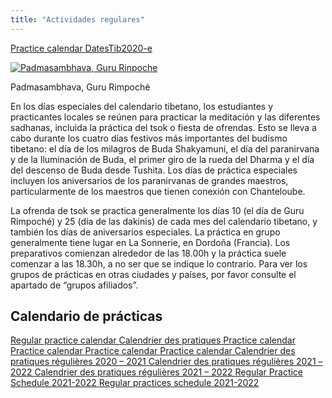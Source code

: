 ```yaml
---
title: "Actividades regulares"
---
```


[ Practice calendar ](DatesTib2020-e1.pdf) [ DatesTib2020-e ](DatesTib2020-e.pdf)

[ ![Padmasambhava, Guru Rinpoche](/images/img_guru_rinpoche-150x150.jpg) ](img_guru_rinpoche.jpg)

Padmasambhava, Guru Rimpoché 

En los días especiales del calendario tibetano, los estudiantes y practicantes locales se reúnen para practicar la meditación y las diferentes sadhanas, incluida la práctica del tsok o fiesta de ofrendas. Esto se lleva a cabo durante los cuatro días festivos más importantes del budismo tibetano: el día de los milagros de Buda Shakyamuni, el día del paranirvana y de la Iluminación de Buda, el primer giro de la rueda del Dharma y el día del descenso de Buda desde Tushita. Los días de práctica especiales incluyen los aniversarios de los paranirvanas de grandes maestros, particularmente de los maestros que tienen conexión con Chanteloube. 

La ofrenda de tsok se practica generalmente los días 10 (el día de Guru Rimpoché) y 25 (día de las dakinis) de cada mes del calendario tibetano, y también los días de aniversarios especiales. La práctica en grupo generalmente tiene lugar en La Sonnerie, en Dordoña (Francia). Los preparativos comienzan alrededor de las 18.00h y la práctica suele comenzar a las 18.30h, a no ser que se indique lo contrario. Para ver los grupos de prácticas en otras ciudades y países, por favor consulte el apartado de “grupos afiliados”. 

##  Calendario de prácticas 

[ Regular practice calendar ](DatesTib2020-e.pdf) [ Calendrier des pratiques ](DatesTib2020.pdf) [ Practice calendar ](DatesTib2020-e.pdf) [ Practice calendar ](DatesTib2020-e1.pdf) [ Practice calendar ](DatesTib2020-e.pdf) [ Practice calendar ](DatesTib2020-e.pdf) [ Calendrier des pratiques régulières 2020 – 2021 ](Calendrier-des-pratiques-régulières-2020-2021.pdf) [ Calendrier des pratiques régulières 2021 – 2022 ](Calendrier-des-pratiques-régulières-2021-2022.pdf) [ Calendrier des pratiques régulières 2021 – 2022 ](Calendrier-des-pratiques-régulières-2021-2022.pdf) [ Regular Practice Schedule 2021-2022 ](Regular-Practice-Schedule-2021-2022.pdf) [ Regular practices schedule 2021-2022 ](Regular-practices-schedule-2021-2022.pdf)
